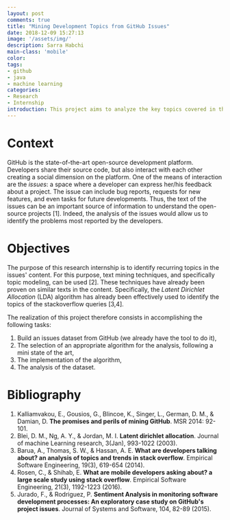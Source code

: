 ```yaml
---
layout: post
comments: true
title: "Mining Development Topics from GitHub Issues"
date: 2018-12-09 15:27:13
image: '/assets/img/'
description: Sarra Habchi
main-class: 'mobile'
color:
tags:
- github
- java
- machine learning
categories:
- Research
- Internship
introduction: This project aims to analyze the key topics covered in the GitHub issues of open source projects.
---
```


# Context
GitHub is the state-of-the-art open-source development platform. Developers share their source code, but also interact with each other creating a social dimension on the platform. One of the means of interaction are the _issues_: a space where a developer can express her/his feedback about a project. The issue can include bug reports, requests for new features, and even tasks for future developments. Thus, the text of the issues can be an important source of information to understand the open-source projects [1]. Indeed, the analysis of the issues would allow us to identify the problems most reported by the developers.

# Objectives
The purpose of this research internship is to identify recurring topics in the issues' content. For this purpose, text mining techniques, and specifically topic modeling, can be used [2]. These techniques have already been proven on similar texts in the content. Specifically, the _Latent Dirichlet Allocation_ (LDA) algorithm has already been effectively used to identify the topics of the stackoverflow queries [3,4].

The realization of this project therefore consists in accomplishing the following tasks:
1. Build an issues dataset from GitHub (we already have the tool to do it),
2. The selection of an appropriate algorithm for the analysis, following a mini state of the art,
3. The implementation of the algorithm,
4. The analysis of the dataset.

# Bibliography
1. Kalliamvakou, E., Gousios, G., Blincoe, K., Singer, L., German, D. M., & Damian, D. **The promises and perils of mining GitHub**. MSR 2014: 92-101.
2. Blei, D. M., Ng, A. Y., & Jordan, M. I. **Latent dirichlet allocation**. Journal of machine Learning research, 3(Jan), 993-1022 (2003).
3. Barua, A., Thomas, S. W., & Hassan, A. E.  **What are developers talking about? an analysis of topics and trends in stack overflow**. Empirical Software Engineering, 19(3), 619-654 (2014).
4. Rosen, C., & Shihab, E. **What are mobile developers asking about? a large scale study using stack overflow**. Empirical Software Engineering, 21(3), 1192-1223 (2016).
5. Jurado, F., & Rodriguez, P. **Sentiment Analysis in monitoring software development processes: An exploratory case study on GitHub's project issues**. Journal of Systems and Software, 104, 82-89 (2015).
